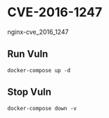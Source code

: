 # CVE-2016-1247

nginx-cve_2016_1247

## Run Vuln

```
docker-compose up -d
```

## Stop Vuln

```
docker-compose down -v
```

